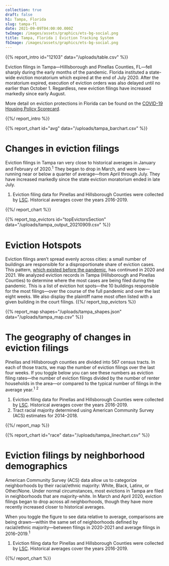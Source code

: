```yaml
---
collection: true
draft: false
h1: Tampa, Florida
slug: tampa-fl
date: 2021-09-09T04:00:00.000Z
twImage: /images/assets/graphics/ets-bg-social.png
title: Tampa, Florida | Eviction Tracking System
fbImage: /images/assets/graphics/ets-bg-social.png
---
```


{{% report_intro id="12103" data="/uploads/table.csv" %}}





Eviction filings in Tampa—Hilllsborough and Pinellas Counties, FL—fell sharply during the early months of the pandemic. Florida instituted a state-wide eviction moratorium which expired at the end of July 2020. After the moratorium expired, execution of eviction orders was also delayed until no earlier than October 1. Regardless, new eviction filings have increased markedly since early August.

More detail on eviction protections in Florida can be found on the [COVID-19 Housing Policy Scorecard](https://evictionlab.org/covid-policy-scorecard/fl/).





{{%/ report_intro %}}



{{% report_chart id="avg" data="/uploads/tampa_barchart.csv" %}}





# Changes in eviction filings

Eviction filings in Tampa ran very close to historical averages in January and February of 2020.<sup>1</sup> They began to drop in March, and were low—running near or below a quarter of average—from April through July. They have increased markedly since the state eviction moratorium ended in late July.

1. Eviction filing data for Pinellas and Hillsborough Counties were collected by [LSC](https://www.lsc.gov/). Historical averages cover the years 2016-2019.





{{%/ report_chart %}}



{{% report_top_evictors id="topEvictorsSection" data="/uploads/tampa_output_20210909.csv" %}}
# Eviction Hotspots

Eviction filings aren’t spread evenly across cities: a small number of buildings are responsible for a disproportionate share of eviction cases. This pattern, [which existed before the pandemic](https://evictionlab.org/top-evicting-landlords-drive-us-eviction-crisis/), has continued in 2020 and 2021. We analyzed eviction records in Tampa (Hillsborough and Pinellas Counties) to determine where the most cases are being filed during the pandemic. This is a list of eviction hot spots—the 10 buildings responsible for the most filings—over the course of the full pandemic and over the last eight weeks. We also display the plaintiff name most often listed with a given building in the court filings.
{{%/ report_top_evictors %}}



{{% report_map shapes="/uploads/tampa_shapes.json" data="/uploads/tampa_map.csv" %}}





# The geography of changes in eviction filings

Pinellas and Hillsborough counties are divided into 567 census tracts. In each of those tracts, we map the number of eviction filings over the last four weeks. If you toggle below you can see these numbers as eviction filing rates—the number of eviction filings divided by the number of renter households in the area—or compared to the typical number of filings in the average year.<sup>1</sup> <sup>2</sup>

1. Eviction filing data for Pinellas and Hillsborough Counties were collected by [LSC](https://www.lsc.gov/). Historical averages cover the years 2016-2019.
2. Tract racial majority determined using American Community Survey (ACS) estimates for 2014–2018.





{{%/ report_map %}}



{{% report_chart id="race" data="/uploads/tampa_linechart.csv" %}}



# Eviction filings by neighborhood demographics

American Community Survey (ACS) data allow us to categorize neighborhoods by their racial/ethnic majority: White, Black, Latinx, or Other/None. Under normal circumstances, most evictions in Tampa are filed in neighborhoods that are majority-white. In March and April 2020, eviction filings began to drop across all neighborhoods, though they have more recently increased closer to historical averages. 

When you toggle the figure to see data relative to average, comparisons are being drawn—within the same set of neighborhoods defined by racial/ethnic majority—between filings in 2020-2021 and average filings in 2016–2019.<sup>1</sup>

1. Eviction filing data for Pinellas and Hillsborough Counties were collected by [LSC](https://www.lsc.gov/). Historical averages cover the years 2016-2019.



{{%/ report_chart %}}